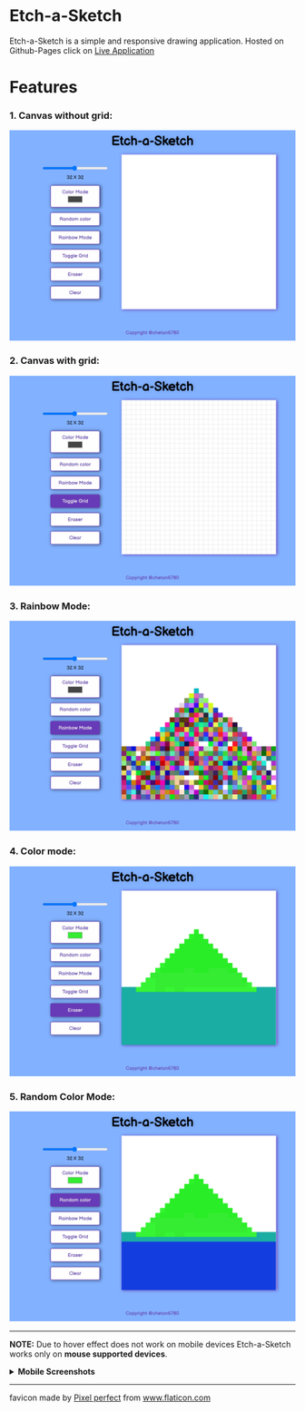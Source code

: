 # Etch-a-Sketch

Etch-a-Sketch is a simple and responsive drawing application.
Hosted on Github-Pages click on [Live Application](https://chetan6780.github.io/Etch-a-Sketch/)

# Features

### 1. Canvas without grid:

![With no Grid](images/noGrid.png)

### 2. Canvas with grid:

![With Grid](images/grid.png)

### 3. Rainbow Mode:

![Rainbow Mode](images/rainbow.png)

### 4. Color mode:

![Color mode](images/colorMode.png)

### 5. Random Color Mode:

![Random Color Mode](images/randomColor.png)

---

**NOTE:** Due to hover effect does not work on mobile devices Etch-a-Sketch works only on **mouse supported devices**.

<details>
    <summary><b> Mobile Screenshots</b></summary>
    <div style="display: flex; justify-content: space-between; align-items: center;">
        <img src="images/mobileNoG.png" alt="mobile no grid" style="width: 40%;">
        <img src="images/mobileG.png" alt="mobile grid" style="width: 40%;">
    </div>
</details>

---

<div>favicon made by <a href="https://www.flaticon.com/authors/pixel-perfect" title="Pixel perfect">Pixel perfect</a> from <a href="https://www.flaticon.com/" title="Flaticon">www.flaticon.com</a></div>
